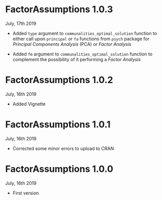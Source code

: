 # FactorAssumptions 1.0.3

July, 17th 2019

* Added `type` argument to `communalities_optimal_solution` function to either call upon `principal` or `fa` functions from `psych` package for *Principal Components Analysis* (PCA) or *Factor Analysis*

* Added `fm` argument to `communalities_optimal_solution` function to complement the possibility of it performing a *Factor Analysis*


# FactorAssumptions 1.0.2

July, 16th 2019

* Added Vignette

# FactorAssumptions 1.0.1

July, 16th 2019

* Corrected some minor errors to upload to CRAN

# FactorAssumptions 1.0.0

July, 16th 2019

* First version
